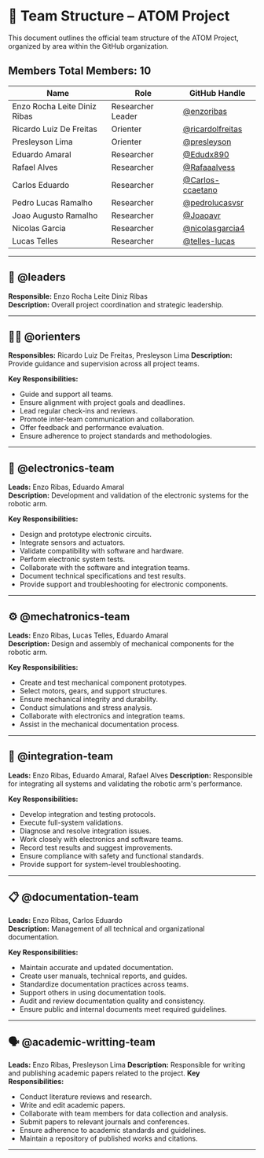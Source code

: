# 👥 Team Structure – ATOM Project

This document outlines the official team structure of the ATOM Project, organized by area within the GitHub organization.


## Members **Total Members:** 10
| Name                        | Role                | GitHub Handle          |
|-----------------------------|---------------------|------------------------|
| Enzo Rocha Leite Diniz Ribas | Researcher Leader      | [@enzoribas](https://github.com/oenzoribas) |
| Ricardo Luiz De Freitas     | Orienter            | [@ricardolfreitas](https://github.com/ricardolfreitas) |
| Presleyson Lima             | Orienter            | [@presleyson](https://github.com/presleyson) |
| Eduardo Amaral              | Researcher    | [@Edudx890](https://github.com/Edudx890) |
| Rafael Alves                | Researcher    | [@Rafaaalvess](https://github.com/Rafaaalvess) |
| Carlos Eduardo              | Researcher  | [@Carlos-ccaetano](https://github.com/Carlos-ccaetano) |
| Pedro Lucas Ramalho         | Researcher    | [@pedrolucasvsr](https://github.com/pedrolucasvsr) |
| Joao Augusto Ramalho                  | Researcher   | [@Joaoavr](https://github.com/Joaoavr) |
| Nicolas Garcia               | Researcher   | [@nicolasgarcia4](https://github.com/nicolasgarcia4) |
| Lucas Telles                | Researcher   | [@telles-lucas](https://github.com/telles-lucas) |

---

## 👑 @leaders  
**Responsible:** Enzo Rocha Leite Diniz Ribas  
**Description:** Overall project coordination and strategic leadership.  

---

## 👨‍🏫 @orienters  
**Responsibles:** Ricardo Luiz De Freitas, Presleyson Lima 
**Description:** Provide guidance and supervision across all project teams.  

**Key Responsibilities:**  
- Guide and support all teams.  
- Ensure alignment with project goals and deadlines.  
- Lead regular check-ins and reviews.  
- Promote inter-team communication and collaboration.  
- Offer feedback and performance evaluation.  
- Ensure adherence to project standards and methodologies.

---

## 🔌 @electronics-team  
**Leads:** Enzo Ribas, Eduardo Amaral  
**Description:** Development and validation of the electronic systems for the robotic arm.  

**Key Responsibilities:**  
- Design and prototype electronic circuits.  
- Integrate sensors and actuators.  
- Validate compatibility with software and hardware.  
- Perform electronic system tests.  
- Collaborate with the software and integration teams.  
- Document technical specifications and test results.  
- Provide support and troubleshooting for electronic components.

---

## ⚙️ @mechatronics-team  
**Leads:** Enzo Ribas, Lucas Telles, Eduardo Amaral  
**Description:** Design and assembly of mechanical components for the robotic arm.  

**Key Responsibilities:**  
- Create and test mechanical component prototypes.  
- Select motors, gears, and support structures.  
- Ensure mechanical integrity and durability.  
- Conduct simulations and stress analysis.  
- Collaborate with electronics and integration teams.  
- Assist in the mechanical documentation process.

---

## 🧪 @integration-team  
**Leads:** Enzo Ribas, Eduardo Amaral, Rafael Alves
**Description:** Responsible for integrating all systems and validating the robotic arm's performance.  

**Key Responsibilities:**  
- Develop integration and testing protocols.  
- Execute full-system validations.  
- Diagnose and resolve integration issues.  
- Work closely with electronics and software teams.  
- Record test results and suggest improvements.  
- Ensure compliance with safety and functional standards.  
- Provide support for system-level troubleshooting.

---

## 📋 @documentation-team  
**Leads:** Enzo Ribas, Carlos Eduardo  
**Description:** Management of all technical and organizational documentation.  

**Key Responsibilities:**  
- Maintain accurate and updated documentation.  
- Create user manuals, technical reports, and guides.  
- Standardize documentation practices across teams.  
- Support others in using documentation tools.  
- Audit and review documentation quality and consistency.  
- Ensure public and internal documents meet required guidelines.  

---

## 🗣️ @academic-writting-team
**Leads:** Enzo Ribas, Presleyson Lima
**Description:** Responsible for writing and publishing academic papers related to the project.
**Key Responsibilities:**
- Conduct literature reviews and research.
- Write and edit academic papers.
- Collaborate with team members for data collection and analysis.
- Submit papers to relevant journals and conferences.
- Ensure adherence to academic standards and guidelines.
- Maintain a repository of published works and citations.
---